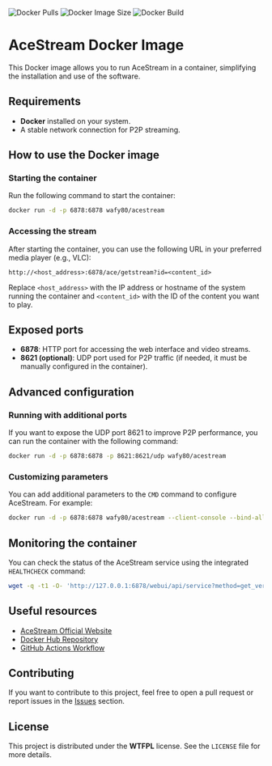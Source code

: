 ![Docker Pulls](https://img.shields.io/docker/pulls/wafy80/acestream)
![Docker Image Size](https://img.shields.io/docker/image-size/wafy80/acestream)
![Docker Build](https://github.com/wafy80/acestream/actions/workflows/image-build.yml/badge.svg)

# AceStream Docker Image

This Docker image allows you to run AceStream in a container, simplifying the installation and use of the software.

## Requirements
- **Docker** installed on your system.
- A stable network connection for P2P streaming.

## How to use the Docker image
### Starting the container
Run the following command to start the container:
```bash
docker run -d -p 6878:6878 wafy80/acestream
```

### Accessing the stream
After starting the container, you can use the following URL in your preferred media player (e.g., VLC):
```
http://<host_address>:6878/ace/getstream?id=<content_id>
```
Replace `<host_address>` with the IP address or hostname of the system running the container and `<content_id>` with the ID of the content you want to play.

## Exposed ports
- **6878**: HTTP port for accessing the web interface and video streams.
- **8621 (optional)**: UDP port used for P2P traffic (if needed, it must be manually configured in the container).

## Advanced configuration
### Running with additional ports
If you want to expose the UDP port 8621 to improve P2P performance, you can run the container with the following command:
```bash
docker run -d -p 6878:6878 -p 8621:8621/udp wafy80/acestream
```

### Customizing parameters
You can add additional parameters to the `CMD` command to configure AceStream. For example:
```bash
docker run -d -p 6878:6878 wafy80/acestream --client-console --bind-all --max-peers=50
```

## Monitoring the container
You can check the status of the AceStream service using the integrated `HEALTHCHECK` command:
```bash
wget -q -t1 -O- 'http://127.0.0.1:6878/webui/api/service?method=get_version'
```

## Useful resources
- [AceStream Official Website](https://acestream.org)
- [Docker Hub Repository](https://hub.docker.com/r/wafy80/acestream)
- [GitHub Actions Workflow](https://github.com/wafy80/acestream/actions/workflows/image-build.yml)

## Contributing
If you want to contribute to this project, feel free to open a pull request or report issues in the [Issues](https://github.com/wafy80/acestream/issues) section.

## License
This project is distributed under the **WTFPL** license. See the `LICENSE` file for more details.